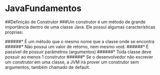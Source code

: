 # JavaFundamentos
##Definição de Construtor
###Um construtor é um método de grande importância dentro de uma classe Java. Ele possui algumas características proprias:

######* É um método que o mesmo nome que a classe onde se encontra
######* Não possui um valor de retorno, nem mesmo void.
######* É passível de possuir parâmetros (argumentos)
######* Toda classe deve possuir ao menos 1 construtor
######* Se o desenvolvedor não escrever um construtor em uma classe, a JVM irá prover um construtor sem argumentos, também chamado de default.
